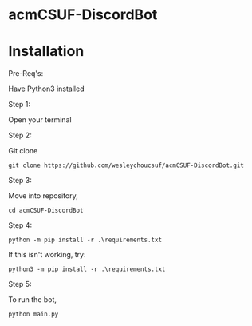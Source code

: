 # acmCSUF-DiscordBot

# Installation

Pre-Req's:

Have Python3 installed


Step 1:

Open your terminal

Step 2:

Git clone

```
git clone https://github.com/wesleychoucsuf/acmCSUF-DiscordBot.git
```

Step 3:

Move into repository, 

```
cd acmCSUF-DiscordBot
```

Step 4:

```
python -m pip install -r .\requirements.txt
```
If this isn't working, try:

```
python3 -m pip install -r .\requirements.txt
```

Step 5:

To run the bot, 

```
python main.py
```